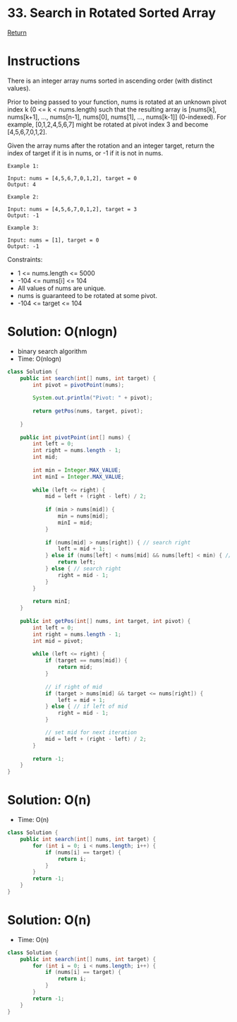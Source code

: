 # 33. Search in Rotated Sorted Array

[Return](../README.md)

# Instructions
There is an integer array nums sorted in ascending order (with distinct values).

Prior to being passed to your function, nums is rotated at an unknown pivot index k (0 <= k < nums.length) such that the resulting array is [nums[k], nums[k+1], ..., nums[n-1], nums[0], nums[1], ..., nums[k-1]] (0-indexed). For example, [0,1,2,4,5,6,7] might be rotated at pivot index 3 and become [4,5,6,7,0,1,2].

Given the array nums after the rotation and an integer target, return the index of target if it is in nums, or -1 if it is not in nums.

```
Example 1:

Input: nums = [4,5,6,7,0,1,2], target = 0
Output: 4
```
```
Example 2:

Input: nums = [4,5,6,7,0,1,2], target = 3
Output: -1
```
```
Example 3:

Input: nums = [1], target = 0
Output: -1
```

Constraints:

- 1 <= nums.length <= 5000
- -104 <= nums[i] <= 104
- All values of nums are unique.
- nums is guaranteed to be rotated at some pivot.
- -104 <= target <= 104


# Solution: O(nlogn)
- binary search algorithm
- Time: O(nlogn)
```Java
class Solution {
    public int search(int[] nums, int target) {
        int pivot = pivotPoint(nums);
        
        System.out.println("Pivot: " + pivot);
        
        return getPos(nums, target, pivot);
        
    }
    
    public int pivotPoint(int[] nums) {
        int left = 0;
        int right = nums.length - 1; 
        int mid;
        
        int min = Integer.MAX_VALUE;
        int minI = Integer.MAX_VALUE;
        
        while (left <= right) {
            mid = left + (right - left) / 2;
            
            if (min > nums[mid]) {
                min = nums[mid];
                minI = mid;
            }
            
            if (nums[mid] > nums[right]) { // search right
                left = mid + 1;
            } else if (nums[left] < nums[mid] && nums[left] < min) { // search left
                return left;
            } else { // search right
                right = mid - 1;
            }
        }
        
        return minI;
    }
    
    public int getPos(int[] nums, int target, int pivot) {
        int left = 0;
        int right = nums.length - 1;
        int mid = pivot;
        
        while (left <= right) {
            if (target == nums[mid]) {
                return mid;
            }
            
            // if right of mid
            if (target > nums[mid] && target <= nums[right]) {
                left = mid + 1;
            } else { // if left of mid
                right = mid - 1;
            }

            // set mid for next iteration
            mid = left + (right - left) / 2;
        }
        
        return -1;
    }
}
```

# Solution: O(n)
- Time: O(n)
```Java
class Solution {
    public int search(int[] nums, int target) {
        for (int i = 0; i < nums.length; i++) {
            if (nums[i] == target) {
                return i;
            }
        }
        return -1;
    }
}
```

# Solution: O(n)
- Time: O(n)
```Java
class Solution {
    public int search(int[] nums, int target) {
        for (int i = 0; i < nums.length; i++) {
            if (nums[i] == target) {
                return i;
            }
        }
        return -1;
    }
}
```